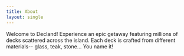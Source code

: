 ```yaml
---
title: About
layout: single
---
```


Welcome to Decland! Experience an epic getaway featuring millions of decks scattered across the island. Each deck is crafted from different materials-- glass, teak, stone... You name it!